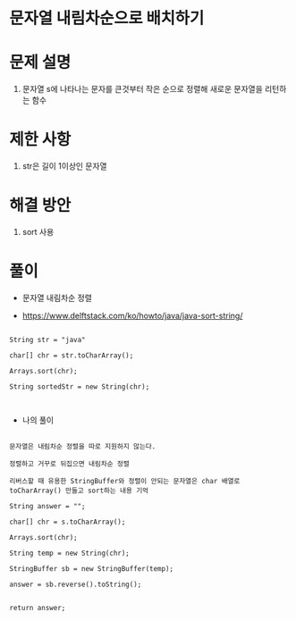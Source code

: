 # 문자열 내림차순으로 배치하기

# 문제 설명

1. 문자열 s에 나타나는 문자를 큰것부터 작은 순으로 정렬해 새로운 문자열을 리턴하는 함수

# 제한 사항

1. str은 길이 1이상인 문자열

# 해결 방안

1. sort 사용

# 풀이

- 문자열 내림차순 정렬

- https://www.delftstack.com/ko/howto/java/java-sort-string/

```

String str = "java"

char[] chr = str.toCharArray();

Arrays.sort(chr);

String sortedStr = new String(chr);



```

- 나의 풀이

```

문자열은 내림차순 정렬을 따로 지원하지 않는다.

정렬하고 거꾸로 뒤집으면 내림차순 정렬

리버스할 때 유용한 StringBuffer와 정렬이 안되는 문자열은 char 배열로 toCharArray() 만들고 sort하는 내용 기억

String answer = "";
        
char[] chr = s.toCharArray();

Arrays.sort(chr);

String temp = new String(chr);

StringBuffer sb = new StringBuffer(temp);

answer = sb.reverse().toString();


return answer;


```